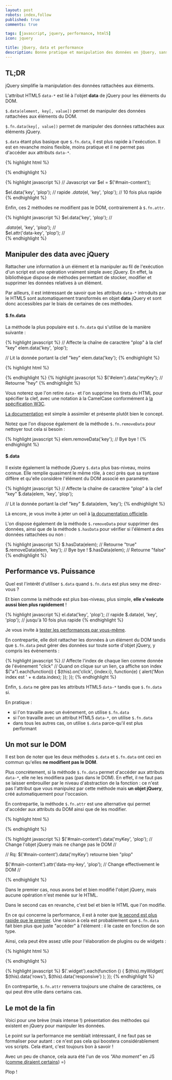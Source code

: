 ```yaml
---
layout: post
robots: index,follow
published: true
comments: true

tags: [javascript, jquery, performance, html5]
icon: jquery

title: jQuery, data et performance
description: Bonne pratique et manipulation des données en jQuery, sans colorants ni conservateurs.
---
```


## TL;DR

jQuery simplifie la manipulation des données rattachées aux éléments.

L'attribut HTML5 `data-*` est lié à l'objet **data** de jQuery pour les éléments du DOM.

`$.data(element, key[, value])` permet de manipuler des données rattachées aux éléments du DOM.

`$.fn.data(key[, value])` permet de manipuler des données rattachées aux éléments jQuery.

`$.data` étant plus basique que `$.fn.data`, il est plus rapide à l'exécution. Il est en revanche moins flexible, moins pratique et il ne permet pas d'accéder aux attributs `data-*`.

{% highlight html %}
<!-- HTML -->
<div id="main-content"></div>
{% endhighlight %}

{% highlight javascript %}
// Javascript
var $el = $('#main-content');

$el.data('key', 'plop');    // rapide
$.data($el, 'key', 'plop'); // 10 fois plus rapide
{% endhighlight %}

Enfin, ces 2 méthodes ne modifient pas le DOM, contrairement à `$.fn.attr`.

{% highlight javascript %}
$el.data('key', 'plop');
    // <div id="main-content"></div>
$.data($el, 'key', 'plop');
    // <div id="main-content"></div>
$el.attr('data-key', 'plop');
    // <div id="main-content" data-key="plop"></div>
{% endhighlight %}

## Manipuler des data avec jQuery

Rattacher une information à un élément et la manipuler au fil de l'exécution d'un script est une opération vraiment simple avec jQuery. En effet, la bibliothèque dispose de méthodes permettant de stocker, modifier et supprimer les données relatives à un élément.

Par ailleurs, il est intéressant de savoir que les attributs `data-*` introduits par le HTML5 sont automatiquement transformés en objet **data** jQuery et sont donc accessibles par le biais de certaines de ces méthodes.

#### $.fn.data

La méthode la plus populaire est `$.fn.data` qui s'utilise de la manière suivante :

{% highlight javascript %}
// Affecte la chaîne de caractère "plop" à la clef "key"
elem.data('key', 'plop');

// Lit la donnée portant la clef "key"
elem.data('key');
{% endhighlight %}

{% highlight html %}
<!-- Code valide en HTML5 -->
<div id="elem" data-my-key="hey"></div>
{% endhighlight %}
{% highlight javascript %}
$('#elem').data('myKey'); // Retourne "hey"
{% endhighlight %}

<p class="islet">
    Vous noterez que l'on retire <code>data-</code> et l'on supprime les tirets du HTML pour spécifier la clef, avec une notation à la CamelCase conformément à <a href="http://www.w3.org/TR/html5/dom.html#embedding-custom-non-visible-data-with-the-data-*-attributes">la spécification W3C</a>.
</p>

[La documentation](http://api.jquery.com/data/) est simple à assimiler et présente plutôt bien le concept.

Notez que l'on dispose également de la méthode `$.fn.removeData` pour nettoyer tout cela si besoin :

{% highlight javascript %}
elem.removeData('key'); // Bye bye !
{% endhighlight %}

#### $.data

Il existe également la méthode jQuery `$.data` plus bas-niveau, moins connue. Elle remplie quasiment le même rôle, à ceci près que sa syntaxe diffère et qu'elle considère l'élément du DOM associé en paramètre.

{% highlight javascript %}
// Affecte la chaîne de caractère "plop" à la clef "key"
$.data(elem, 'key', 'plop');

// Lit la donnée portant la clef "key"
$.data(elem, 'key');
{% endhighlight %}

Là encore, je vous invite à jeter un oeil à [la documentation officielle](http://api.jquery.com/jQuery.data/).

L'on dispose également de la méthode `$.removeData` pour supprimer des données, ainsi que de la méthode `$.hasData` pour vérifier si l'élément a des données rattachées ou non :

{% highlight javascript %}
$.hasData(elem);           // Retourne "true"
$.removeData(elem, 'key'); // Bye bye !
$.hasData(elem);           // Retourne "false"
{% endhighlight %}

## Performance vs. Puissance

Quel est l'intérêt d'utiliser `$.data` quand `$.fn.data` est plus sexy me direz-vous ?

Et bien comme la méthode est plus bas-niveau, plus simple, **elle s'exécute aussi bien plus rapidement** !

{% highlight javascript %}
el.data('key', 'plop');    // rapide
$.data(el, 'key', 'plop'); // jusqu'à 10 fois plus rapide
{% endhighlight %}

Je vous invite à [tester les performances par vous-même](jsperf.com/jquery-fn-data-vs-data).

En contrepartie, elle doit rattacher les données à un élément du DOM tandis que `$.fn.data` peut gérer des données sur toute sorte d'objet jQuery, y compris les évènements :

{% highlight javascript %}
// Affecte l'index de chaque lien comme donnée de l'événement "click"
// Quand on clique sur un lien, ça affiche son index
$("a").each(function(i) {
    $(this).on('click', {index:i}, function(e) {
        alert('Mon index est ' + e.data.index);
    });
});
{% endhighlight %}

Enfin, `$.data` ne gère pas les attributs HTML5 `data-*` tandis que `$.fn.data` si.

En pratique :
- si l'on travaille avec un événement, on utilise `$.fn.data`
- si l'on travaille avec un attribut HTML5 `data-*`, on utilise `$.fn.data`
- dans tous les autres cas, on utilise `$.data` parce-qu'il est plus performant

## Un mot sur le DOM

Il est bon de noter que les deux méthodes `$.data` et `$.fn.data` ont ceci en commun qu'elles **ne modifient pas le DOM**.

Plus concrètement, si la méthode `$.fn.data` permet d'accéder aux attributs `data-*`, elle ne les modifiera pas (pas dans le DOM). En effet, il ne faut pas se laisser embrouiller par le niveau d'abstraction de la fonction : ce n'est pas l'attribut que vous manipulez par cette méthode mais **un objet jQuery**, créé automatiquement pour l'occasion.

En contrepartie, la méthode `$.fn.attr` est une alternative qui permet d'accéder aux attributs du DOM ainsi que de les modifier.

{% highlight html %}
<div id="main-content" data-my-key="hey"></div>
{% endhighlight %}

{% highlight javascript %}
$('#main-content').data('myKey', 'plop');
    // Change l'objet jQuery mais ne change pas le DOM
    // <div id="main-content" data-my-key="hey"></div>
    // Rq: $('#main-content').data('myKey') retourne bien "plop"

$('#main-content').attr('data-my-key', 'plop');
    // Change effectivement le DOM
    // <div id="main-content" data-key="plop"></div>
{% endhighlight %}

Dans le premier cas, nous avons bel et bien modifié l'objet jQuery, mais aucune opération n'est menée sur le HTML.

Dans le second cas en revanche, c'est bel et bien le HTML que l'on modifie.

En ce qui concerne la performance, il est à noter que [le second est plus rapide que le premier](http://jsperf.com/jquery-fn-data-vs-fn-attr). Une raison à cela est probablement que `$.fn.data` fait bien plus que juste "accéder" à l'élément : il le caste en fonction de son type.

Ainsi, cela peut être assez utile pour l'élaboration de plugins ou de widgets :

{% highlight html %}
<div class="widget" data-row="2" data-responsive="true"></div>
{% endhighlight %}

{% highlight javascript %}
$('.widget').each(function () {
    $(this).myWidget(
        $(this).data('rows'),
        $(this).data('responsive')
    );
});
{% endhighlight %}

En contrepartie, `$.fn.attr` renverra toujours une chaîne de caractères, ce qui peut être utile dans certains cas.

## Le mot de la fin

Voici pour une brève (mais intense !) présentation des méthodes qui existent en jQuery pour manipuler les données.

Le point sur la performance me semblait intéressant, il ne faut pas se formaliser pour autant : ce n'est pas cela qui boostera considérablement vos scripts. Cela étant, c'est toujours bon à savoir !

Avec un peu de chance, cela aura été l'un de vos *"Aha moment"* en JS ([comme diraient certains](http://hugogiraudel.com/2013/04/30/css-aha-moment/)) =)

Plop !
